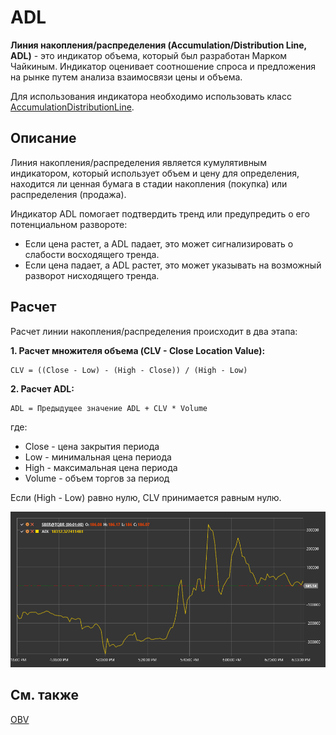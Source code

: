 # ADL

**Линия накопления/распределения (Accumulation/Distribution Line, ADL)** - это индикатор объема, который был разработан Марком Чайкиным. Индикатор оценивает соотношение спроса и предложения на рынке путем анализа взаимосвязи цены и объема.

Для использования индикатора необходимо использовать класс [AccumulationDistributionLine](xref:StockSharp.Algo.Indicators.AccumulationDistributionLine).

## Описание

Линия накопления/распределения является кумулятивным индикатором, который использует объем и цену для определения, находится ли ценная бумага в стадии накопления (покупка) или распределения (продажа).

Индикатор ADL помогает подтвердить тренд или предупредить о его потенциальном развороте:
- Если цена растет, а ADL падает, это может сигнализировать о слабости восходящего тренда.
- Если цена падает, а ADL растет, это может указывать на возможный разворот нисходящего тренда.

## Расчет

Расчет линии накопления/распределения происходит в два этапа:

**1. Расчет множителя объема (CLV - Close Location Value):**
```
CLV = ((Close - Low) - (High - Close)) / (High - Low)
```

**2. Расчет ADL:**
```
ADL = Предыдущее значение ADL + CLV * Volume
```

где:
- Close - цена закрытия периода
- Low - минимальная цена периода
- High - максимальная цена периода
- Volume - объем торгов за период

Если (High - Low) равно нулю, CLV принимается равным нулю.

![IndicatorAccumulationDistributionLine](../../../../images/indicator_accumulation_distribution_line.png)

## См. также

[OBV](on_balance_volume.md)